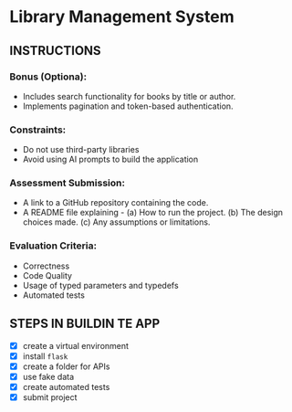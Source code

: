 # Library Management System

## INSTRUCTIONS

### Bonus (Optiona):
- Includes search functionality for books by title or author.
- Implements pagination and token-based authentication.

### Constraints:
- Do not use third-party libraries
- Avoid using AI prompts to build the application

### Assessment Submission:
- A link to a GitHub repository containing the code.
- A README file explaining - (a) How to run the project. (b) The design choices made. (c) Any assumptions or limitations.

### Evaluation Criteria:
- Correctness
- Code Quality
- Usage of typed parameters and typedefs
- Automated tests

## STEPS IN BUILDIN TE APP
- [x] create a virtual environment
- [x] install `flask`
- [X] create a folder for APIs
- [X] use fake data
- [X] create automated tests
- [X] submit project